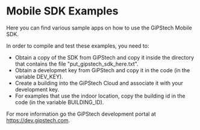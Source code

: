 # Mobile SDK Examples
Here you can find various sample apps on how to use the GiPStech Mobile SDK.

In order to compile and test these examples, you need to:
- Obtain a copy of the SDK from GiPStech and copy it inside the directory that contains the file "put_gipstech_sdk_here.txt".
- Obtain a developmet key from GiPStech and copy it in the code (in the variable DEV_KEY).
- Create a building into the GiPStech Cloud and associate it with your development key.
- For examples that use the indoor location, copy the building id in the code (in the variable BUILDING_ID).

For more information go the GiPStech development portal at https://dev.gipstech.com.